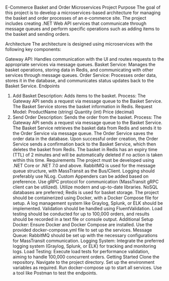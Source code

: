 E-Commerce Basket and Order Microservices Project
Purpose
The goal of this project is to develop a microservices-based architecture for managing the basket and order processes of an e-commerce site. The project includes creating .NET Web API services that communicate through message queues and perform specific operations such as adding items to the basket and sending orders.

Architecture
The architecture is designed using microservices with the following key components:

Gateway API: Handles communication with the UI and routes requests to the appropriate services via message queues.
Basket Service: Manages the basket operations, storing data in Redis, and communicating with other services through message queues.
Order Service: Processes order data, stores it in the database, and communicates status updates back to the Basket Service.
Endpoints
1. Add Basket
Description: Adds items to the basket.
Process:
The Gateway API sends a request via message queue to the Basket Service.
The Basket Service stores the basket information in Redis.
Request Model:
ProductName (string)
Quantity (int)
Price (decimal)
2. Send Order
Description: Sends the order from the basket.
Process:
The Gateway API sends a request via message queue to the Basket Service.
The Basket Service retrieves the basket data from Redis and sends it to the Order Service via message queue.
The Order Service saves the order data in the database.
Upon successful order creation, the Order Service sends a confirmation back to the Basket Service, which then deletes the basket from Redis.
The basket in Redis has an expiry time (TTL) of 2 minutes and will be automatically deleted if no action is taken within this time.
Requirements
The project must be developed using .NET Core or .NET 7.0 and above.
RabbitMQ is used for the message queue structure, with MassTransit as the Bus/Client.
Logging should preferably use NLog. Custom Appenders can be added based on preference.
Use gRPC protocol for communication (MassTransit gRPC client can be utilized).
Utilize modern and up-to-date libraries.
NoSQL databases are preferred; Redis is used for basket storage.
The project should be containerized using Docker, with a Docker Compose file for setup.
A log management system like Graylog, Splunk, or ELK should be implemented.
Validation should be handled using FluentValidation.
Load testing should be conducted for up to 100,000 orders, and results should be recorded in a text file or console output.
Additional Setup
Docker: Ensure Docker and Docker Compose are installed. Use the provided docker-compose.yml file to set up the services.
Message Queue: RabbitMQ should be set up with the necessary configurations for MassTransit communication.
Logging System: Integrate the preferred logging system (Graylog, Splunk, or ELK) for tracking and monitoring logs.
Load Testing: Execute load tests for performance validation, aiming to handle 100,000 concurrent orders.
Getting Started
Clone the repository.
Navigate to the project directory.
Set up the environment variables as required.
Run docker-compose up to start all services.
Use a tool like Postman to test the endpoints.
